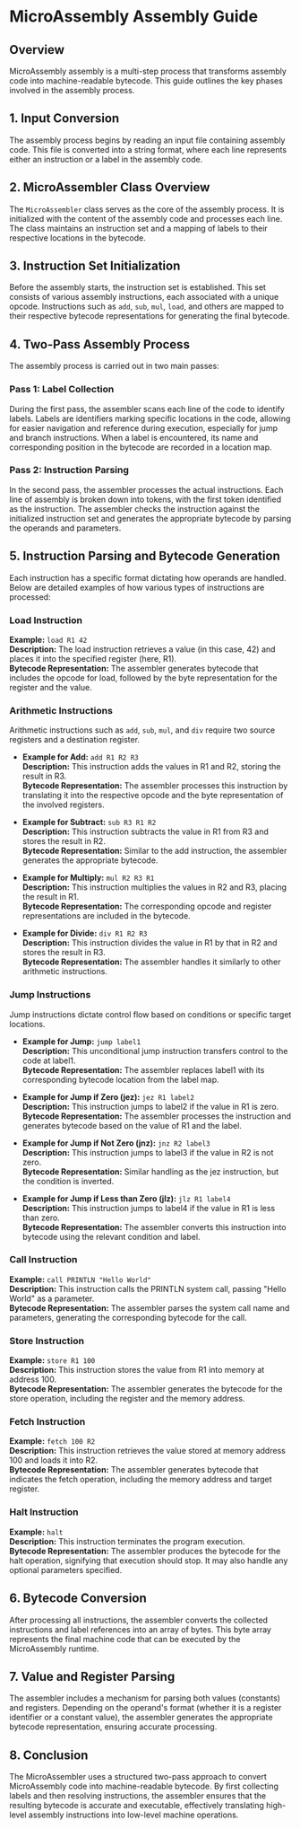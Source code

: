 # MicroAssembly Assembly Guide

## Overview
MicroAssembly assembly is a multi-step process that transforms assembly code into machine-readable bytecode. This guide outlines the key phases involved in the assembly process.

## 1. Input Conversion
The assembly process begins by reading an input file containing assembly code. This file is converted into a string format, where each line represents either an instruction or a label in the assembly code.

## 2. MicroAssembler Class Overview
The `MicroAssembler` class serves as the core of the assembly process. It is initialized with the content of the assembly code and processes each line. The class maintains an instruction set and a mapping of labels to their respective locations in the bytecode.

## 3. Instruction Set Initialization
Before the assembly starts, the instruction set is established. This set consists of various assembly instructions, each associated with a unique opcode. Instructions such as `add`, `sub`, `mul`, `load`, and others are mapped to their respective bytecode representations for generating the final bytecode.

## 4. Two-Pass Assembly Process
The assembly process is carried out in two main passes:

### Pass 1: Label Collection
During the first pass, the assembler scans each line of the code to identify labels. Labels are identifiers marking specific locations in the code, allowing for easier navigation and reference during execution, especially for jump and branch instructions. When a label is encountered, its name and corresponding position in the bytecode are recorded in a location map.

### Pass 2: Instruction Parsing
In the second pass, the assembler processes the actual instructions. Each line of assembly is broken down into tokens, with the first token identified as the instruction. The assembler checks the instruction against the initialized instruction set and generates the appropriate bytecode by parsing the operands and parameters.

## 5. Instruction Parsing and Bytecode Generation
Each instruction has a specific format dictating how operands are handled. Below are detailed examples of how various types of instructions are processed:

### Load Instruction
**Example:** `load R1 42`  
**Description:** The load instruction retrieves a value (in this case, 42) and places it into the specified register (here, R1).  
**Bytecode Representation:** The assembler generates bytecode that includes the opcode for load, followed by the byte representation for the register and the value.

### Arithmetic Instructions
Arithmetic instructions such as `add`, `sub`, `mul`, and `div` require two source registers and a destination register.

- **Example for Add:** `add R1 R2 R3`  
  **Description:** This instruction adds the values in R1 and R2, storing the result in R3.  
  **Bytecode Representation:** The assembler processes this instruction by translating it into the respective opcode and the byte representation of the involved registers.

- **Example for Subtract:** `sub R3 R1 R2`  
  **Description:** This instruction subtracts the value in R1 from R3 and stores the result in R2.  
  **Bytecode Representation:** Similar to the add instruction, the assembler generates the appropriate bytecode.

- **Example for Multiply:** `mul R2 R3 R1`  
  **Description:** This instruction multiplies the values in R2 and R3, placing the result in R1.  
  **Bytecode Representation:** The corresponding opcode and register representations are included in the bytecode.

- **Example for Divide:** `div R1 R2 R3`  
  **Description:** This instruction divides the value in R1 by that in R2 and stores the result in R3.  
  **Bytecode Representation:** The assembler handles it similarly to other arithmetic instructions.

### Jump Instructions
Jump instructions dictate control flow based on conditions or specific target locations.

- **Example for Jump:** `jump label1`  
  **Description:** This unconditional jump instruction transfers control to the code at label1.  
  **Bytecode Representation:** The assembler replaces label1 with its corresponding bytecode location from the label map.

- **Example for Jump if Zero (jez):** `jez R1 label2`  
  **Description:** This instruction jumps to label2 if the value in R1 is zero.  
  **Bytecode Representation:** The assembler processes the instruction and generates bytecode based on the value of R1 and the label.

- **Example for Jump if Not Zero (jnz):** `jnz R2 label3`  
  **Description:** This instruction jumps to label3 if the value in R2 is not zero.  
  **Bytecode Representation:** Similar handling as the jez instruction, but the condition is inverted.

- **Example for Jump if Less than Zero (jlz):** `jlz R1 label4`  
  **Description:** This instruction jumps to label4 if the value in R1 is less than zero.  
  **Bytecode Representation:** The assembler converts this instruction into bytecode using the relevant condition and label.

### Call Instruction
**Example:** `call PRINTLN "Hello World"`  
**Description:** This instruction calls the PRINTLN system call, passing "Hello World" as a parameter.  
**Bytecode Representation:** The assembler parses the system call name and parameters, generating the corresponding bytecode for the call.

### Store Instruction
**Example:** `store R1 100`  
**Description:** This instruction stores the value from R1 into memory at address 100.  
**Bytecode Representation:** The assembler generates the bytecode for the store operation, including the register and the memory address.

### Fetch Instruction
**Example:** `fetch 100 R2`  
**Description:** This instruction retrieves the value stored at memory address 100 and loads it into R2.  
**Bytecode Representation:** The assembler generates bytecode that indicates the fetch operation, including the memory address and target register.

### Halt Instruction
**Example:** `halt`  
**Description:** This instruction terminates the program execution.  
**Bytecode Representation:** The assembler produces the bytecode for the halt operation, signifying that execution should stop. It may also handle any optional parameters specified.

## 6. Bytecode Conversion
After processing all instructions, the assembler converts the collected instructions and label references into an array of bytes. This byte array represents the final machine code that can be executed by the MicroAssembly runtime.

## 7. Value and Register Parsing
The assembler includes a mechanism for parsing both values (constants) and registers. Depending on the operand's format (whether it is a register identifier or a constant value), the assembler generates the appropriate bytecode representation, ensuring accurate processing.

## 8. Conclusion
The MicroAssembler uses a structured two-pass approach to convert MicroAssembly code into machine-readable bytecode. By first collecting labels and then resolving instructions, the assembler ensures that the resulting bytecode is accurate and executable, effectively translating high-level assembly instructions into low-level machine operations.